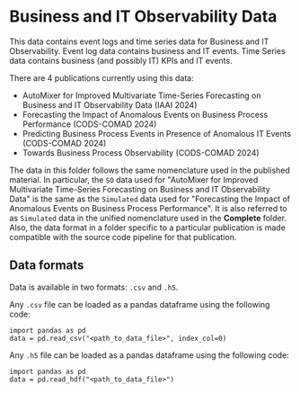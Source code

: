 # Business and IT Observability Data

This data contains event logs and time series data for Business and IT Observability. Event log data contains business and IT events. Time Series data contains business (and possibly IT) KPIs and IT events. 

There are 4 publications currently using this data:

- AutoMixer for Improved Multivariate Time-Series Forecasting on Business and IT Observability Data (IAAI 2024)
- Forecasting the Impact of Anomalous Events on Business Process Performance (CODS-COMAD 2024)
- Predicting Business Process Events in Presence of Anomalous IT Events (CODS-COMAD 2024)
- Towards Business Process Observability (CODS-COMAD 2024)

The data in this folder follows the same nomenclature used in the published material. In particular, the `SO` data used for "AutoMixer for Improved Multivariate Time-Series Forecasting on Business and IT Observability Data" is the same as the `Simulated` data used for "Forecasting the Impact of Anomalous Events on Business Process Performance". It is also referred to as `Simulated` data in the unified nomenclature used in the **Complete** folder.  Also, the data format in a folder specific to a particular publication is made compatible with the source code pipeline for that publication.

## Data formats
Data is available in two formats: `.csv` and `.h5`.  

Any `.csv` file can be loaded as a pandas dataframe using the following code:
```
import pandas as pd
data = pd.read_csv("<path_to_data_file>", index_col=0)
```

Any `.h5` file can be loaded as a pandas dataframe using the following code:
```
import pandas as pd
data = pd.read_hdf("<path_to_data_file>")
```
